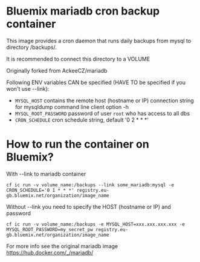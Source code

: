 # Bluemix mariadb cron backup container

This image provides a cron daemon that runs daily backups from mysql to directory /backups/.

It is recommended to connect this directory to a VOLUME

Originally forked from AckeeCZ/mariadb


Following ENV variables CAN be specified (HAVE TO be specified if you won't use --link):
 - `MYSQL_HOST` contains the remote host (hostname or IP) connection string for mysqldump command line client option -h
 - `MYSQL_ROOT_PASSWORD` password of user `root` who has access to all dbs
 - `CRON_SCHEDULE` cron schedule string, default '0 2 * * *'

# How to run the container on Bluemix?

With --link to mariadb container

`cf ic run -v volume_name:/backups --link some_mariadb:mysql -e CRON_SCHEDULE='0 1 * * *' registry.eu-gb.bluemix.net/organization/image_name`

Without --link you need to specify the HOST (hostname or IP) and password

`cf ic run -v volume_name:/backups -e MYSQL_HOST=xxx.xxx.xxx.xxx -e MYSQL_ROOT_PASSWORD=my_secret_pw registry.eu-gb.bluemix.net/organization/image_name`

For more info see the original mariadb image https://hub.docker.com/_/mariadb/
